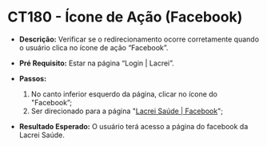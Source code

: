 # CT180 - Ícone de Ação (Facebook)

- **Descrição:** Verificar se o redirecionamento ocorre corretamente quando o usuário clica no ícone de ação “Facebook”.

- **Pré Requisito:** Estar na página “Login | Lacrei”.

- **Passos:**
    1. No canto inferior esquerdo da página, clicar no ícone do "Facebook”;
    2. Ser direcionado para a página "[Lacrei Saúde | Facebook](https://www.facebook.com/lacrei.saude/)";
    
- **Resultado Esperado:** O usuário terá acesso a página do facebook da Lacrei Saúde.